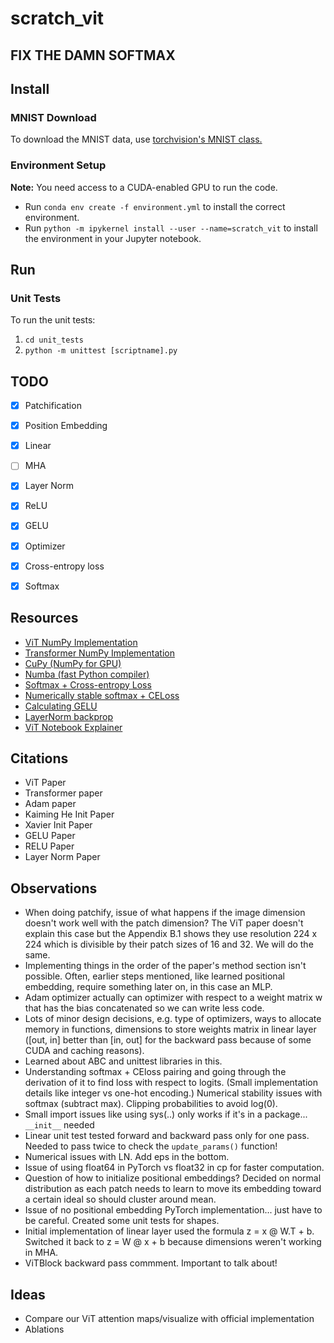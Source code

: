 # scratch_vit

## **FIX THE DAMN SOFTMAX**

## Install

### MNIST Download

To download the MNIST data, use [torchvision's MNIST class.](https://pytorch.org/vision/main/generated/torchvision.datasets.MNIST.html)

### Environment Setup
**Note:** You need access to a CUDA-enabled GPU to run the code.

* Run `conda env create -f environment.yml` to install the correct environment.
* Run `python -m ipykernel install --user --name=scratch_vit` to install the environment in your Jupyter notebook.

## Run

### Unit Tests

To run the unit tests:
1. `cd unit_tests`
2. `python -m unittest [scriptname].py`

## TODO
- [X] Patchification
- [X] Position Embedding
- [X] Linear
- [ ] MHA
- [X] Layer Norm
- [X] ReLU
- [X] GELU
- [X] Optimizer
- [X] Cross-entropy loss
- [X] Softmax


## Resources
* [ViT NumPy Implementation](https://github.com/kmsgnnew/vision_transformer_numpy/tree/main)
* [Transformer NumPy Implementation](https://github.com/AkiRusProd/numpy-transformer/tree/master)
* [CuPy (NumPy for GPU)](https://cupy.dev/)
* [Numba (fast Python compiler)](https://numba.pydata.org/)
* [Softmax + Cross-entropy Loss](https://levelup.gitconnected.com/killer-combo-softmax-and-cross-entropy-5907442f60ba)
* [Numerically stable softmax + CELoss](https://jaykmody.com/blog/stable-softmax/)
* [Calculating GELU](https://www.youtube.com/watch?v=FWhMkpo9yuM)
* [LayerNorm backprop](https://robotchinwag.com/posts/layer-normalization-deriving-the-gradient-for-the-backward-pass/)
* [ViT Notebook Explainer](https://github.com/nerminnuraydogan/vision-transformer/blob/main/vision-transformer.ipynb)

## Citations
* ViT Paper
* Transformer paper
* Adam paper
* Kaiming He Init Paper
* Xavier Init Paper
* GELU Paper
* RELU Paper
* Layer Norm Paper

## Observations
* When doing patchify, issue of what happens if the image dimension doesn't work well with the patch dimension? The ViT paper doesn't explain this case but the Appendix B.1 shows they use resolution 224 x 224 which is divisible by their patch sizes of 16 and 32. We will do the same.
* Implementing things in the order of the paper's method section isn't possible. Often, earlier steps mentioned, like learned positional embedding, require something later on, in this case an MLP.
* Adam optimizer actually can optimizer with respect to a weight matrix w that has the bias concatenated so we can write less code.
* Lots of minor design decisions, e.g. type of optimizers, ways to allocate memory in functions, dimensions to store weights matrix in linear layer ([out, in] better than [in, out] for the backward pass because of some CUDA and caching reasons).
* Learned about ABC and unittest libraries in this.
* Understanding softmax + CEloss pairing and going through the derivation of it to find loss with respect to logits. (Small implementation details like integer vs one-hot encoding.) Numerical stability issues with softmax (subtract max). Clipping probabilities to avoid log(0).
* Small import issues like using sys(..) only works if it's in a package... `__init__` needed
* Linear unit test tested forward and backward pass only for one pass. Needed to pass twice to check the `update_params()` function!
* Numerical issues with LN. Add eps in the bottom.
* Issue of using float64 in PyTorch vs float32 in cp for faster computation.
* Question of how to initialize positional embeddings? Decided on normal distribution as each patch needs to learn to move its embedding toward a certain ideal so should cluster around mean.
* Issue of no positional embedding PyTorch implementation... just have to be careful. Created some unit tests for shapes.
* Initial implementation of linear layer used the formula z = x @ W.T + b. Switched it back to z = W @ x + b because dimensions weren't working in MHA.
* ViTBlock backward pass commment. Important to talk about!

## Ideas
* Compare our ViT attention maps/visualize with official implementation
* Ablations